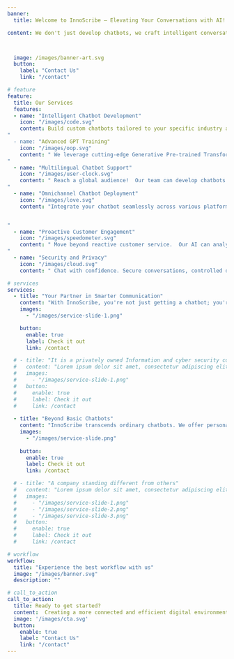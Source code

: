 ```yaml
---
banner:
  title: Welcome to InnoScribe – Elevating Your Conversations with AI!

content: We don't just develop chatbots, we craft intelligent conversational AI solutions.  Our Conversational AI as a Service (CAaaS) plans empower businesses like yours to revolutionize customer interactions.  Whether you run a bustling restaurant, a service-oriented company, or any website seeking to connect with customers on a deeper level, InnoScribe offers a customizable CAaaS plan to fit your unique needs and budget.



  image: /images/banner-art.svg
  button:
    label: "Contact Us"
    link: "/contact"

# feature
feature: 
  title: Our Services
  features:
  - name: "Intelligent Chatbot Development"
    icon: "/images/code.svg"
    content: Build custom chatbots tailored to your specific industry and goals. Whether you need a restaurant bot to take orders or a service-oriented bot to answer FAQs and troubleshoot issues, our team crafts chatbots that deliver exceptional customer experiences.
"
  - name: "Advanced GPT Training"
    icon: "/images/oop.svg"
    content: " We leverage cutting-edge Generative Pre-trained Transformer (GPT) technology to train your chatbot on your unique data. This ensures your bot understands your brand voice, product offerings, and the specific needs of your customers.
"
  - name: "Multilingual Chatbot Support"
    icon: "/images/user-clock.svg"
    content: " Reach a global audience!  Our team can develop chatbots that can converse with customers in multiple languages. This eliminates language barriers and allows you to provide exceptional customer service to a broader market..
"
  - name: "Omnichannel Chatbot Deployment"
    icon: "/images/love.svg"
    content: "Integrate your chatbot seamlessly across various platforms, including your website, messaging apps (e.g., WhatsApp, Facebook Messenger), and social media. This allows customers to interact with your bot wherever they feel most comfortable.


"
  - name: "Proactive Customer Engagement"
    icon: "/images/speedometer.svg"
    content: " Move beyond reactive customer service.  Our AI can analyze user behavior and proactively offer support or recommendations before a customer even asks. Imagine a chatbot that suggests a size chart when a customer views a clothing item, or recommends a related service based on their browsing history.
"
  - name: "Security and Privacy"
    icon: "/images/cloud.svg"
    content: " Chat with confidence. Secure conversations, controlled data, and total transparency. Your privacy, our priority."

# services
services:
  - title: "Your Partner in Smarter Communication"
    content: "With InnoScribe, you're not just getting a chatbot; you're gaining a trusted partner in smarter communication. We're committed to helping you create a more connected and efficient digital environment for your business. Take the next step towards a future of intelligent conversations and integrated services. Contact InnoScribe today and let us help you unlock the power of AI-powered chat solutions."
    images:
      - "/images/service-slide-1.png"

    button:
      enable: true
      label: Check it out
      link: /contact

  # - title: "It is a privately owned Information and cyber security company"
  #   content: "Lorem ipsum dolor sit amet, consectetur adipiscing elit. Consequat tristique eget amet, tempus eu at consecttur. Leo facilisi nunc viverra tellus. Ac laoreet sit vel consquat. consectetur adipiscing elit. Consequat tristique eget amet, tempus eu at consecttur. Leo facilisi nunc viverra tellus. Ac laoreet sit vel consquat."
  #   images: 
  #     - "/images/service-slide-1.png"
  #   button:
  #     enable: true
  #     label: Check it out
  #     link: /contact
  
  - title: "Beyond Basic Chatbots"
    content: "InnoScribe transcends ordinary chatbots. We offer personalized, intelligent chat experiences tailored to your specific business needs and brand identity. From friendly and approachable to professional and informative, our chatbots become seamless extensions of your customer service team, always there to assist, engage, and convert."
    images:
      - "/images/service-slide.png"
     
    button:
      enable: true
      label: Check it out
      link: /contact

  # - title: "A company standing different from others"
  #   content: "Lorem ipsum dolor sit amet, consectetur adipiscing elit. Consequat tristique eget amet, tempus eu at consecttur. Leo facilisi nunc viverra tellus. Ac laoreet sit vel consquat. consectetur adipiscing elit. Consequat tristique eget amet, tempus eu at consecttur. Leo facilisi nunc viverra tellus. Ac laoreet sit vel consquat."
  #   images:
  #     - "/images/service-slide-1.png"
  #     - "/images/service-slide-2.png"
  #     - "/images/service-slide-3.png"
  #   button:
  #     enable: true
  #     label: Check it out
  #     link: /contact

# workflow
workflow: 
  title: "Experience the best workflow with us"
  image: "/images/banner.svg"
  description: ""

# call_to_action
call_to_action:
  title: Ready to get started?
  content:  Creating a more connected and efficient digital environment for your business. Take the next step towards smarter communication and a suite of integrated services today!.
  image: '/images/cta.svg'
  button:
    enable: true
    label: "Contact Us"
    link: "/contact"
---
```

